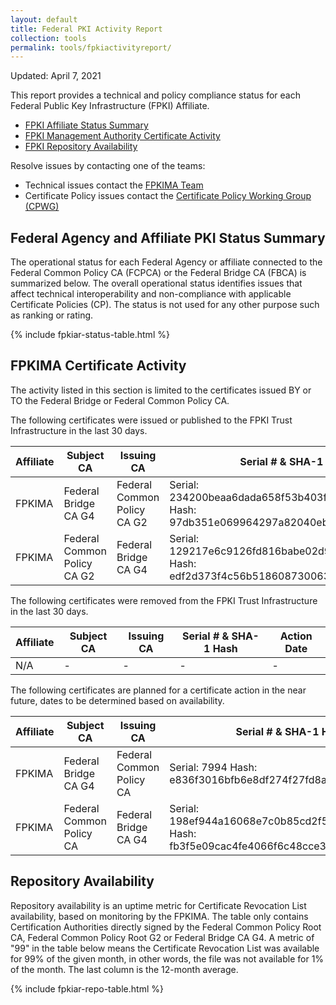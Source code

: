 ```yaml
---
layout: default 
title: Federal PKI Activity Report
collection: tools
permalink: tools/fpkiactivityreport/
---
```


Updated: April 7, 2021

This report provides a technical and policy compliance status for each Federal Public Key Infrastructure (FPKI) Affiliate.

- [FPKI Affiliate Status Summary](#fpki-affiliate-status-summary)
- [FPKI Management Authority Certificate Activity](#fpkima-certificate-activity)
- [FPKI Repository Availability](#repository-availability)

Resolve issues by contacting one of the teams:  

- Technical issues contact the [FPKIMA Team](mailto:fpki-help@gsa.gov) 
- Certificate Policy issues contact the [Certificate Policy Working Group (CPWG)](mailto:fpkipa_cpwg@listserv.gsa.gov)  

## Federal Agency and Affiliate PKI Status Summary
The operational status for each Federal Agency or affiliate connected to the Federal Common Policy CA (FCPCA) or the Federal Bridge CA (FBCA) is summarized below. The overall operational status identifies issues that affect technical interoperability and non-compliance with applicable Certificate Policies (CP). The status is not used for any other purpose such as ranking or rating.

{% include fpkiar-status-table.html %}

## FPKIMA Certificate Activity
The activity listed in this section is limited to the certificates issued BY or TO the Federal Bridge or Federal Common Policy CA.

The following certificates were issued or published to the FPKI Trust Infrastructure in the last 30 days.

| Affiliate | Subject CA | Issuing CA | Serial # & SHA-1 Hash | Issued Date |
| --------- | ---------- | ---------- | --------------------- | ----------- |
| FPKIMA | Federal Bridge CA G4	| Federal Common Policy CA G2 | Serial: 234200beaa6dada658f53b403f418295290cae82 Hash: 97db351e069964297a82040eb760c9cc1d74ba33 | Issued on 10/15/20, Published 2/2/21 |
| FPKIMA | Federal Common Policy CA G2 | Federal Bridge CA G4 | Serial: 129217e6c9126fd816babe02d9192ae2b519e231 Hash: edf2d373f4c56b5186087300638e3c5660c9a090 | Issued on 10/15/20, Published 2/2/21 |

The following certificates were removed from the FPKI Trust Infrastructure in the last 30 days.

| Affiliate | Subject CA | Issuing CA | Serial # & SHA-1 Hash | Action Date |
| --------- | ---------- | ---------- | --------------------- | ----------- |
| N/A | - | - | - | - |


The following certificates are planned for a certificate action in the near future, dates to be determined based on availability.

| Affiliate | Subject CA | Issuing CA | Serial # & SHA-1 Hash | Expiration Date | Action |
| --------- | ---------- | ---------- | --------------------- | --------------- | ------ |
| FPKIMA | Federal Bridge CA G4 | Federal Common Policy CA | Serial: 7994 Hash: e836f3016bfb6e8df274f27fd8a4a5054517b0f1 |	12/12/21 | Revocation |
| FPKIMA | Federal Common Policy CA | Federal Bridge CA G4 | Serial: 198ef944a16068e7c0b85cd2f5b2cfb5de8b2174 Hash: fb3f5e09cac4fe4066f6c48cce31feca02fea677 | 6/30/21 | Revocation |

 

## Repository Availability 
Repository availability is an uptime metric for Certificate Revocation List availability, based on monitoring by the FPKIMA. The table only contains Certification Authorities directly signed by the Federal Common Policy Root CA, Federal Common Policy Root G2 or Federal Bridge CA G4. A metric of "99" in the table below means the Certificate Revocation List was available for 99% of the given month, in other words, the file was not available for 1% of the month. The last column is the 12-month average.

{% include fpkiar-repo-table.html %}
